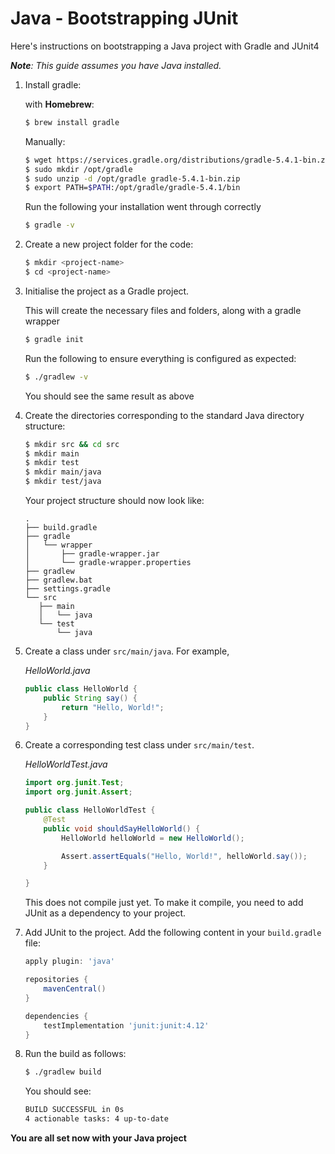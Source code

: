 # Java - Bootstrapping JUnit

Here's instructions on bootstrapping a Java project with Gradle and JUnit4

*__Note__: This guide assumes you have Java installed.*

1. Install gradle:

    with __Homebrew__:
    ```bash
    $ brew install gradle
    ```

    Manually:
    ```bash
    $ wget https://services.gradle.org/distributions/gradle-5.4.1-bin.zip
    $ sudo mkdir /opt/gradle
    $ sudo unzip -d /opt/gradle gradle-5.4.1-bin.zip
    $ export PATH=$PATH:/opt/gradle/gradle-5.4.1/bin
    ```

    Run the following your installation went through correctly
    ```bash
    $ gradle -v
    ```

2. Create a new project folder for the code:
    ```bash
    $ mkdir <project-name>
    $ cd <project-name>
    ```

3. Initialise the project as a Gradle project.

    This will create the necessary files and folders, along with a gradle wrapper
    ```bash
    $ gradle init
    ```
    Run the following to ensure everything is configured as expected:
    ```bash
    $ ./gradlew -v
    ```
    You should see the same result as above

4. Create the directories corresponding to the standard Java directory structure:
    ```bash
    $ mkdir src && cd src
    $ mkdir main
    $ mkdir test
    $ mkdir main/java
    $ mkdir test/java
    ```
    Your project structure should now look like:
    ```
   .
   ├── build.gradle
   ├── gradle
   │   └── wrapper
   │       ├── gradle-wrapper.jar
   │       └── gradle-wrapper.properties
   ├── gradlew
   ├── gradlew.bat
   ├── settings.gradle
   └── src
       ├── main
       │   └── java
       └── test
           └── java
   ```
5. Create a class under `src/main/java`. For example,

    *HelloWorld.java*
    ```java
    public class HelloWorld {
        public String say() {
            return "Hello, World!";
        }
    }
    ```
6. Create a corresponding test class under `src/main/test`.

    *HelloWorldTest.java*
    ```java
    import org.junit.Test;
    import org.junit.Assert;

    public class HelloWorldTest {
        @Test
        public void shouldSayHelloWorld() {
            HelloWorld helloWorld = new HelloWorld();

            Assert.assertEquals("Hello, World!", helloWorld.say());
        }

    }
    ```
    This does not compile just yet. To make it compile, you need to add JUnit as a dependency to your project.

7. Add JUnit to the project. Add the following content in your `build.gradle` file:

    ```groovy
    apply plugin: 'java'

    repositories {
        mavenCentral()
    }

    dependencies {
        testImplementation 'junit:junit:4.12'
    }
    ```
8. Run the build as follows:
    ```bash
    $ ./gradlew build
    ```
    You should see:
    ```bash
    BUILD SUCCESSFUL in 0s
    4 actionable tasks: 4 up-to-date
    ```

__You are all set now with your Java project__